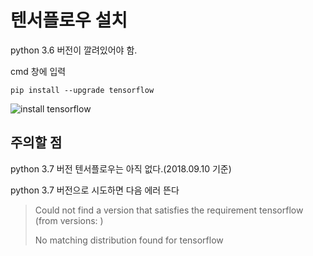 # 텐서플로우 설치


python 3.6 버전이 깔려있어야 함.


cmd 창에 입력

```
pip install --upgrade tensorflow
```

![install tensorflow](https://user-images.githubusercontent.com/33515697/45279883-5fb99400-b50d-11e8-9dc0-35545a60526a.png)



## 주의할 점

python 3.7 버전 텐서플로우는 아직 없다.(2018.09.10 기준)

python 3.7 버전으로 시도하면 다음 에러 뜬다
> Could not find a version that satisfies the requirement tensorflow (from versions: )
>
> No matching distribution found for tensorflow

